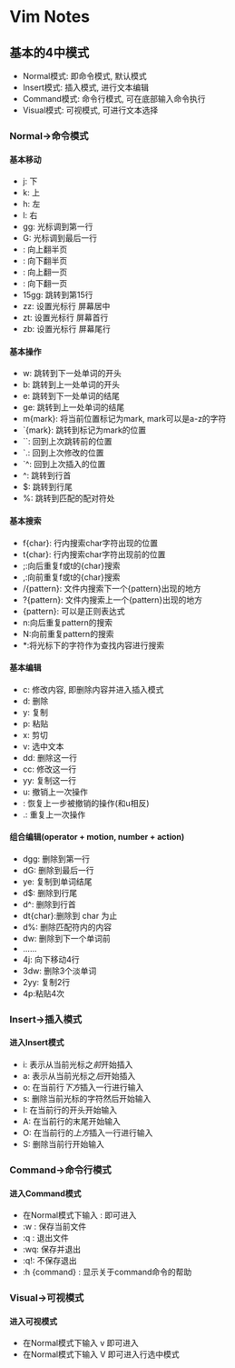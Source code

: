 # Vim Notes
## 基本的4中模式
- Normal模式: 即命令模式, 默认模式
- Insert模式: 插入模式, 进行文本编辑
- Command模式: 命令行模式, 可在底部输入命令执行
- Visual模式: 可视模式, 可进行文本选择

### Normal->命令模式 
#### 基本移动
- j: 下
- k: 上
- h: 左
- l: 右
- gg: 光标调到第一行
- G: 光标调到最后一行
- <Ctrl-u>: 向上翻半页
- <Ctrl-d>: 向下翻半页
- <Ctrl-b>: 向上翻一页
- <Ctrl-f>: 向下翻一页
- 15gg: 跳转到第15行
- zz: 设置光标行 屏幕居中
- zt: 设置光标行 屏幕首行
- zb: 设置光标行 屏幕尾行
#### 基本操作
- w: 跳转到下一处单词的开头
- b: 跳转到上一处单词的开头
- e: 跳转到下一处单词的结尾
- ge: 跳转到上一处单词的结尾
- m{mark}: 将当前位置标记为mark, mark可以是a-z的字符
- `{mark}: 跳转到标记为mark的位置
- ``: 回到上次跳转前的位置
- `.: 回到上次修改的位置
- `^: 回到上次插入的位置
- ^: 跳转到行首
- $: 跳转到行尾
- %: 跳转到匹配的配对符处
#### 基本搜索
- f{char}: 行内搜索char字符出现的位置
- t{char}: 行内搜索char字符出现前的位置
- ;:向后重复f或t的{char}搜索
- ,:向前重复f或t的{char}搜索
- /{pattern}: 文件内搜索下一个{pattern}出现的地方
- ?{pattern}: 文件内搜索上一个{pattern}出现的地方
- {pattern}: 可以是正则表达式
- n:向后重复pattern的搜索
- N:向前重复pattern的搜索
- *:将光标下的字符作为查找内容进行搜索
#### 基本编辑
- c: 修改内容, 即删除内容并进入插入模式
- d: 删除
- y: 复制
- p: 粘贴
- x: 剪切
- v: 选中文本
- dd: 删除这一行
- cc: 修改这一行
- yy: 复制这一行
- u: 撤销上一次操作
- <Ctrl-r>: 恢复上一步被撤销的操作(和u相反)
- .: 重复上一次操作
#### 组合编辑(operator + motion, number + action)
- dgg: 删除到第一行
- dG: 删除到最后一行
- ye: 复制到单词结尾
- d$: 删除到行尾
- d^: 删除到行首
- dt{char}:删除到 char 为止
- d%: 删除匹配符内的内容
- dw: 删除到下一个单词前
- ......
- 4j: 向下移动4行
- 3dw: 删除3个淡单词
- 2yy: 复制2行
- 4p:粘贴4次



### Insert->插入模式
#### 进入Insert模式
- i: 表示从当前光标之*前*开始插入
- a: 表示从当前光标之*后*开始插入
- o: 在当前行*下方*插入一行进行输入
- s: 删除当前光标的字符然后开始输入
- I: 在当前行的开头开始输入
- A: 在当前行的末尾开始输入
- O: 在当前行的*上方*插入一行进行输入
- S: 删除当前行开始输入

### Command->命令行模式
#### 进入Command模式
- 在Normal模式下输入 : 即可进入
- :w : 保存当前文件
- :q : 退出文件 
- :wq: 保存并退出
- :q!: 不保存退出
- :h {command} : 显示关于command命令的帮助

### Visual->可视模式
#### 进入可视模式
- 在Normal模式下输入 v 即可进入
- 在Normal模式下输入 V 即可进入行选中模式


